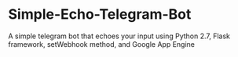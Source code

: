 # Simple-Echo-Telegram-Bot
A simple telegram bot that echoes your input using Python 2.7, Flask framework, setWebhook method, and Google App Engine
